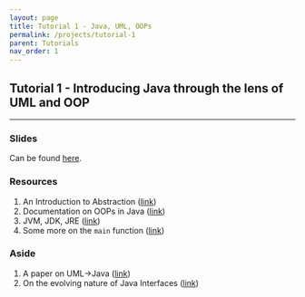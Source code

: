 ```yaml
---
layout: page
title: Tutorial 1 - Java, UML, OOPs
permalink: /projects/tutorial-1
parent: Tutorials
nav_order: 1
---
```


## Tutorial 1 - Introducing Java through the lens of UML and OOP

---

### Slides

Can be found [here](https://docs.google.com/presentation/d/1LVBA0DLn97_cRAWNm8Xp9fISGsf0QiUPL89aWp6WRIg/edit?usp=sharing).

### Resources

1. An Introduction to Abstraction ([link](https://www.lesswrong.com/posts/CHSBRLWY5bzZdchFF/a-thorough-introduction-to-abstraction))
2. Documentation on OOPs in Java ([link](https://docs.oracle.com/javase/tutorial/java/concepts/))
3. JVM, JDK, JRE ([link](https://www.ibm.com/think/topics/jvm-vs-jre-vs-jdk))
4. Some more on the `main` function ([link](https://www.baeldung.com/java-main-method))

### Aside

1. A paper on UML->Java ([link](https://dl.acm.org/doi/abs/10.1145/353171.353184))
2. On the evolving nature of Java Interfaces ([link](https://blogs.oracle.com/javamagazine/post/the-evolving-nature-of-java-interfaces))
